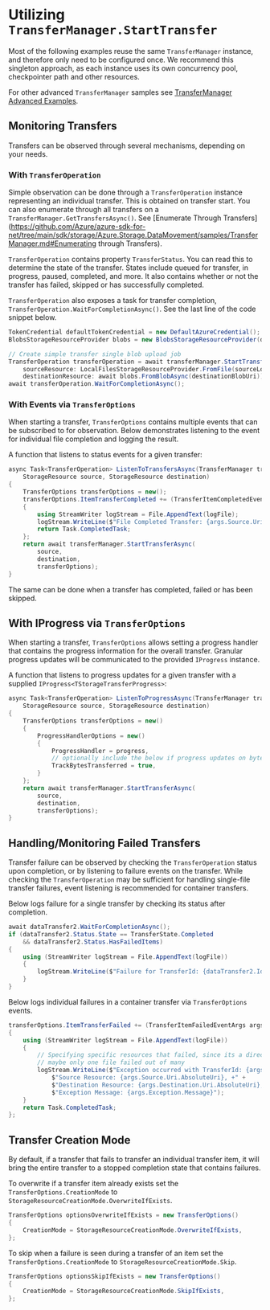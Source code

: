 # Utilizing `TransferManager.StartTransfer`

Most of the following examples reuse the same `TransferManager` instance, and therefore only need to be configured once. We recommend this singleton approach, as each instance uses its own concurrency pool, checkpointer path and other resources.

For other advanced `TransferManager` samples see [TransferManager Advanced Examples](https://github.com/Azure/azure-sdk-for-net/tree/main/sdk/storage/Azure.Storage.DataMovement/samples/TransferManager.md).

## Monitoring Transfers

Transfers can be observed through several mechanisms, depending on your needs.

### With `TransferOperation`

Simple observation can be done through a `TransferOperation` instance representing an individual transfer. This is obtained on transfer start. You can also enumerate through all transfers on a `TransferManager.GetTransfersAsync()`. See [Enumerate Through Transfers](https://github.com/Azure/azure-sdk-for-net/tree/main/sdk/storage/Azure.Storage.DataMovement/samples/TransferManager.md#Enumerating through Transfers).

`TransferOperation` contains property `TransferStatus`. You can read this to determine the state of the transfer. States include queued for transfer, in progress, paused, completed, and more. It also contains whether or not the transfer has failed, skipped or has successfully completed.

`TransferOperation` also exposes a task for transfer completion, `TransferOperation.WaitForCompletionAsync()`. See the last line of the code snippet below.

```C# Snippet:SimpleBlobUpload_BasePackage
TokenCredential defaultTokenCredential = new DefaultAzureCredential();
BlobsStorageResourceProvider blobs = new BlobsStorageResourceProvider(defaultTokenCredential);

// Create simple transfer single blob upload job
TransferOperation transferOperation = await transferManager.StartTransferAsync(
    sourceResource: LocalFilesStorageResourceProvider.FromFile(sourceLocalPath),
    destinationResource: await blobs.FromBlobAsync(destinationBlobUri));
await transferOperation.WaitForCompletionAsync();
```

### With Events via `TransferOptions`

When starting a transfer, `TransferOptions` contains multiple events that can be subscribed to for observation. Below demonstrates listening to the event for individual file completion and logging the result.

A function that listens to status events for a given transfer:

```C# Snippet:ListenToTransferEvents
async Task<TransferOperation> ListenToTransfersAsync(TransferManager transferManager,
    StorageResource source, StorageResource destination)
{
    TransferOptions transferOptions = new();
    transferOptions.ItemTransferCompleted += (TransferItemCompletedEventArgs args) =>
    {
        using StreamWriter logStream = File.AppendText(logFile);
        logStream.WriteLine($"File Completed Transfer: {args.Source.Uri.LocalPath}");
        return Task.CompletedTask;
    };
    return await transferManager.StartTransferAsync(
        source,
        destination,
        transferOptions);
}
```

The same can be done when a transfer has completed, failed or has been skipped.

## With IProgress via `TransferOptions`

When starting a transfer, `TransferOptions` allows setting a progress handler that contains the progress information for the overall transfer. Granular progress updates will be communicated to the provided `IProgress` instance.

A function that listens to progress updates for a given transfer with a supplied `IProgress<TStorageTransferProgress>`:

```C# Snippet:ListenToProgress
async Task<TransferOperation> ListenToProgressAsync(TransferManager transferManager, IProgress<TransferProgress> progress,
    StorageResource source, StorageResource destination)
{
    TransferOptions transferOptions = new()
    {
        ProgressHandlerOptions = new()
        {
            ProgressHandler = progress,
            // optionally include the below if progress updates on bytes transferred are desired
            TrackBytesTransferred = true,
        }
    };
    return await transferManager.StartTransferAsync(
        source,
        destination,
        transferOptions);
}
```

## Handling/Monitoring Failed Transfers

Transfer failure can be observed by checking the `TransferOperation` status upon completion, or by listening to failure events on the transfer. While checking the `TransferOperation` may be sufficient for handling single-file transfer failures, event listening is recommended for container transfers.

Below logs failure for a single transfer by checking its status after completion.

```C# Snippet:LogTotalTransferFailure
await dataTransfer2.WaitForCompletionAsync();
if (dataTransfer2.Status.State == TransferState.Completed
    && dataTransfer2.Status.HasFailedItems)
{
    using (StreamWriter logStream = File.AppendText(logFile))
    {
        logStream.WriteLine($"Failure for TransferId: {dataTransfer2.Id}");
    }
}
```

Below logs individual failures in a container transfer via `TransferOptions` events.

```C# Snippet:LogIndividualTransferFailures
transferOptions.ItemTransferFailed += (TransferItemFailedEventArgs args) =>
{
    using (StreamWriter logStream = File.AppendText(logFile))
    {
        // Specifying specific resources that failed, since its a directory transfer
        // maybe only one file failed out of many
        logStream.WriteLine($"Exception occurred with TransferId: {args.TransferId}," +
            $"Source Resource: {args.Source.Uri.AbsoluteUri}, +" +
            $"Destination Resource: {args.Destination.Uri.AbsoluteUri}," +
            $"Exception Message: {args.Exception.Message}");
    }
    return Task.CompletedTask;
};
```

## Transfer Creation Mode

By default, if a transfer that fails to transfer an individual transfer item, it will bring the entire transfer to a stopped completion state that contains failures.

To overwrite if a transfer item already exists set the `TransferOptions.CreationMode` to `StorageResourceCreationMode.OverwriteIfExists`.

```C# Snippet:TransferOptionsOverwrite
TransferOptions optionsOverwriteIfExists = new TransferOptions()
{
    CreationMode = StorageResourceCreationMode.OverwriteIfExists,
};
```

To skip when a failure is seen during a transfer of an item set the `TransferOptions.CreationMode` to `StorageResourceCreationMode.Skip`.

```C# Snippet:TransferOptionsSkipIfExists
TransferOptions optionsSkipIfExists = new TransferOptions()
{
    CreationMode = StorageResourceCreationMode.SkipIfExists,
};
```



